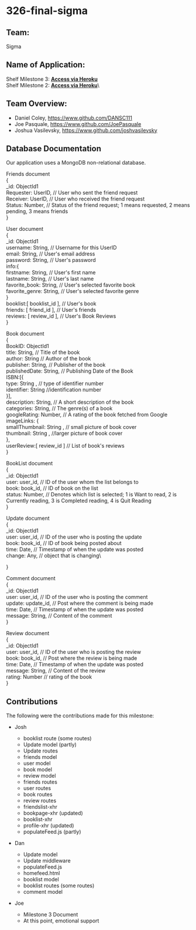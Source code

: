 # 326-final-sigma

## Team:
Sigma

## Name of Application:
Shelf Milestone 3: **[Access via Heroku](https://limitless-garden-19995.herokuapp.com/)**\
Shelf Milestone 2: **[Access via Heroku](https://limitless-garden-19995.herokuapp.com/)**\

## Team Overview:
- Daniel Coley, https://www.github.com/DANSC111
- Joe Pasquale, https://www.github.com/JoePasquale
- Joshua Vasilevsky, https://www.github.com/joshvasilevsky

## Database Documentation
Our application uses a MongoDB non-relational database. 

Friends document\
{\
    _id: ObjectId1\
    Requester: UserID, // User who sent the friend request\
    Receiver: UserID, // User who received the friend request\
    Status: Number, // Status of the friend request; 1 means requested, 2 means pending, 3 means friends\
}

User document\
{\
    _id: ObjectId1\
    username: String, // Username for this UserID\
    email: String, // User's email address\
    password: String, // User's password\
    info:{\
         firstname: String, // User's first name\
           lastname: String, // User's last name\
        favorite_book: String, // User's selected favorite book\
        favorite_genre: String, // User's selected favorite genre\
    }\
    booklist:[ booklist_id ], // User's book\
    friends: [ friend_id ], // User's friends\
    reviews: [ review_id ], // User's Book Reviews\
}

Book document\
{\
    BookID: ObjectId1\
    title: String, // Title of the book\
    author: String // Author of the book\
    publisher: String, // Publisher of the book\
    publishedDate: String, // Publishing Date of the Book\
    ISBN:[{\
        type: String , // type of identifier number \
        identifier: String //identification number \
    }],\
    description: String, // A short description of the book\
    categories: String, // The genre(s) of a book\
    googleRating: Number, // A rating of the book fetched from Google\
    imageLinks: {\
         smallThumbnail: String , // small picture of book cover\
        thumbnail: String , //larger picture of book cover\
    },\
    userReview:[ review_id ] // List of book's reviews\
}

BookList document\
{\
    _id: ObjectId1\
    user: user_id, // ID of the user whom the list belongs to\
    book: book_id, // ID of book on the list\
    status: Number, // Denotes which list is selected; 1 is Want to read, 2 is Currently reading, 3 is Completed reading, 4 is Quit Reading\
}

Update document\
{\
    _id: ObjectId1\
    user: user_id, // ID of the user who is posting the update\
    book: book_id, // ID of book being posted about\
    time: Date, // Timestamp of when the update was posted\
    change: Any, // object that is changing\
     
}

Comment document\
{\
    _id: ObjectId1\
    user: user_id, // ID of the user who is posting the comment\
    update: update_id, // Post where the comment is being made\
    time: Date, // Timestamp of when the update was posted\
    message: String, // Content of the comment\
}

Review document\
{\
    _id: ObjectId1\
    user: user_id, // ID of the user who is posting the review\
    book: book_id, // Post where the review is being made\
    time: Date, // Timestamp of when the update was posted\
    message: String, // Content of the review\
    rating: Number // rating of the book\
}


## Contributions

The following were the contributions made for this milestone:

 - Josh
    - booklist route (some routes)
    - Update model (partly)
    - Update routes
    - friends model
    - user model
    - book model
    - review model
    - friends routes
    - user routes
    - book routes
    - review routes
    - friendslist-xhr 
    - bookpage-xhr (updated)
    - booklist-xhr
    - profile-xhr (updated)
    - populateFeed.js (partly)
 - Dan
    - Update model
    - Update middleware
    - populateFeed.js
    - homefeed.html
    - booklist model
    - booklist routes (some routes)
    - comment model

 - Joe
    - Milestone 3 Document
    - At this point, emotional support
